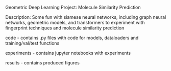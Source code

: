 Geometric Deep Learning Project: Molecule Similarity Prediction

Description: Some fun with siamese neural networks, including graph neural networks, geometric models, and transformers to experiment with fingerprint techniques and molecule similarity prediction

code - contains .py files with code for models, dataloaders and training/val/test functions

experiments - contains jupyter notebooks with experiments

results - contains produced figures
